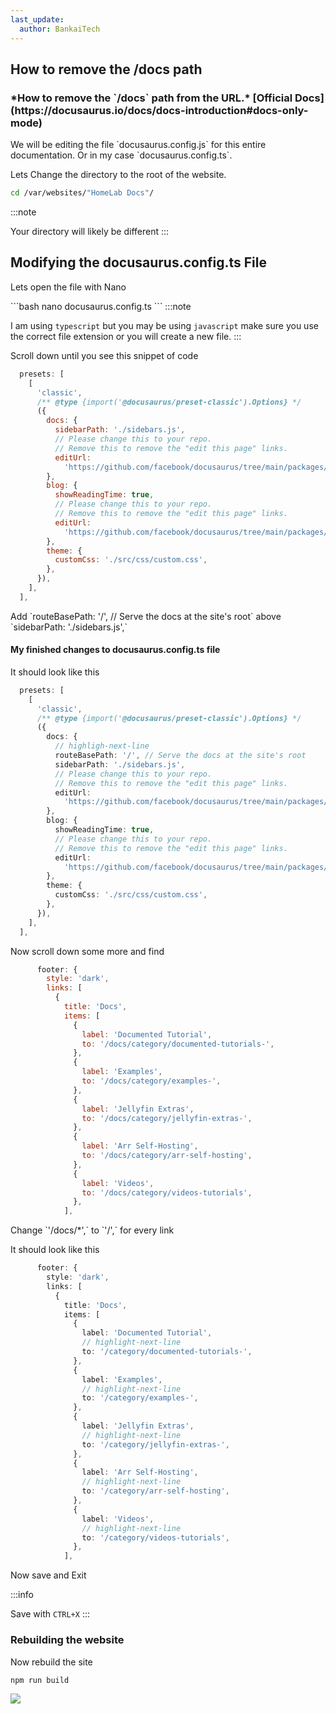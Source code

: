 ```yaml
---
last_update:
  author: BankaiTech
---
```

## How to remove the /docs path
<h3>*How to remove the `/docs` path from the URL.* [Official Docs](https://docusaurus.io/docs/docs-introduction#docs-only-mode)</h3>

<p>We will be editing the file `docusaurus.config.js` for this entire documentation. Or in my case `docusaurus.config.ts`.</p>

<p>Lets Change the directory to the root of the website.</p>

```bash
cd /var/websites/"HomeLab Docs"/
```
:::note

Your directory will likely be different
:::

## Modifying the docusaurus.config.ts File
<p>Lets open the file with Nano</p>
```bash
nano docusaurus.config.ts
```
:::note

I am using `typescript` but you may be using `javascript` make sure you use the correct file extension or you will create a new file.
:::

<p>Scroll down until you see this snippet of code</p>

```js
  presets: [
    [
      'classic',
      /** @type {import('@docusaurus/preset-classic').Options} */
      ({
        docs: {
          sidebarPath: './sidebars.js',
          // Please change this to your repo.
          // Remove this to remove the "edit this page" links.
          editUrl:
            'https://github.com/facebook/docusaurus/tree/main/packages/create-docusaurus/templates/shared/',
        },
        blog: {
          showReadingTime: true,
          // Please change this to your repo.
          // Remove this to remove the "edit this page" links.
          editUrl:
            'https://github.com/facebook/docusaurus/tree/main/packages/create-docusaurus/templates/shared/',
        },
        theme: {
          customCss: './src/css/custom.css',
        },
      }),
    ],
  ],
```

<p>Add `routeBasePath: '/', // Serve the docs at the site's root` above `sidebarPath: './sidebars.js',`</p>

#### My finished changes to docusaurus.config.ts file
<p>It should look like this</p>

```ts
  presets: [
    [
      'classic',
      /** @type {import('@docusaurus/preset-classic').Options} */
      ({
        docs: {
          // highligh-next-line
          routeBasePath: '/', // Serve the docs at the site's root
          sidebarPath: './sidebars.js',
          // Please change this to your repo.
          // Remove this to remove the "edit this page" links.
          editUrl:
            'https://github.com/facebook/docusaurus/tree/main/packages/create-docusaurus/templates/shared/',
        },
        blog: {
          showReadingTime: true,
          // Please change this to your repo.
          // Remove this to remove the "edit this page" links.
          editUrl:
            'https://github.com/facebook/docusaurus/tree/main/packages/create-docusaurus/templates/shared/',
        },
        theme: {
          customCss: './src/css/custom.css',
        },
      }),
    ],
  ],
```
<p>Now scroll down some more and find</p>

```js
      footer: {
        style: 'dark',
        links: [
          {
            title: 'Docs',
            items: [
              {
                label: 'Documented Tutorial',
                to: '/docs/category/documented-tutorials-',
              },
              {
                label: 'Examples',
                to: '/docs/category/examples-',
              },
              {
                label: 'Jellyfin Extras',
                to: '/docs/category/jellyfin-extras-',
              },
              {
                label: 'Arr Self-Hosting',
                to: '/docs/category/arr-self-hosting',
              },
              {
                label: 'Videos',
                to: '/docs/category/videos-tutorials',
              },
            ],
```

<p>Change `'/docs/*',` to `'/',` for every link</p>
<p>It should look like this</p>

```ts
      footer: {
        style: 'dark',
        links: [
          {
            title: 'Docs',
            items: [
              {
                label: 'Documented Tutorial',
                // highlight-next-line
                to: '/category/documented-tutorials-',
              },
              {
                label: 'Examples',
                // highlight-next-line
                to: '/category/examples-',
              },
              {
                label: 'Jellyfin Extras',
                // highlight-next-line
                to: '/category/jellyfin-extras-',
              },
              {
                label: 'Arr Self-Hosting',
                // highlight-next-line
                to: '/category/arr-self-hosting',
              },
              {
                label: 'Videos',
                // highlight-next-line
                to: '/category/videos-tutorials',
              },
            ],
```

<p>Now save and Exit</p>

:::info

Save with `CTRL+X`
:::

### Rebuilding the website
<p>Now rebuild the site</p>

```
npm run build
```

<a href="https://www.buymeacoffee.com/BankaiTech"><img src="https://img.buymeacoffee.com/button-api/?text=Buy me a beer&emoji=🍺&slug=BankaiTech&button_colour=FFDD00&font_colour=000000&font_family=Cookie&outline_colour=000000&coffee_colour=ffffff" /></a>
